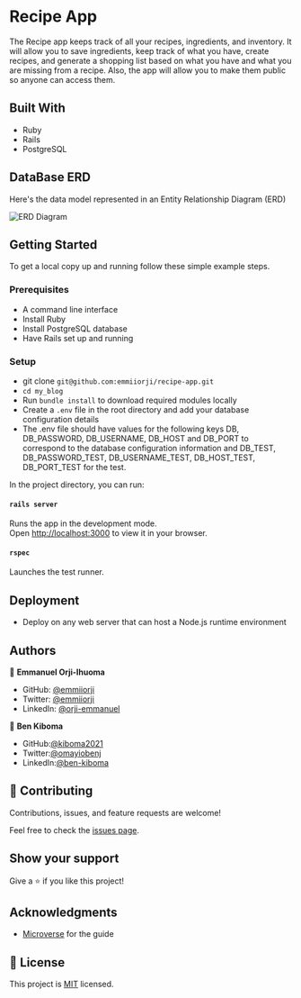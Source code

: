 # Recipe App

The Recipe app keeps track of all your recipes, ingredients, and inventory. It will allow you to save ingredients, keep track of what you have, create recipes, and generate a shopping list based on what you have and what you are missing from a recipe. Also, the app will allow you to make them public so anyone can access them.

## Built With

- Ruby
- Rails
- PostgreSQL

## DataBase ERD

Here's the data model represented in an Entity Relationship Diagram (ERD)

![ERD Diagram](https://github.com/microverseinc/curriculum-rails/raw/main/recipe-app/images/recipe_erd_2_members.png)

<!-- ## Live Demo -->


## Getting Started

To get a local copy up and running follow these simple example steps.

### Prerequisites

- A command line interface
- Install Ruby
- Install PostgreSQL database
- Have Rails set up and running

### Setup

- git clone `git@github.com:emmiiorji/recipe-app.git`
- `cd my_blog`
- Run `bundle install` to download required modules locally
- Create a `.env` file in the root directory and add your database configuration details
- The .env file should have values for the following keys DB, DB_PASSWORD, DB_USERNAME, DB_HOST and DB_PORT to correspond to the database configuration information and DB_TEST, DB_PASSWORD_TEST, DB_USERNAME_TEST, DB_HOST_TEST, DB_PORT_TEST for the test.

In the project directory, you can run:

#### `rails server`

Runs the app in the development mode.\
Open [http://localhost:3000](http://localhost:3000) to view it in your browser.


#### `rspec`

Launches the test runner.

## Deployment

- Deploy on any web server that can host a Node.js runtime environment


## Authors

👤 **Emmanuel Orji-Ihuoma**

- GitHub: [@emmiiorji](https://github.com/emmiiorji)
- Twitter: [@emmiiorji](https://twitter.com/emmiiorji)
- LinkedIn: [@orji-emmanuel](https://linkedin.com/in/orji-emmanuel)

👤 **Ben Kiboma**

 - GitHub:[@kiboma2021](https://github.com/kiboma2021) 
- Twitter:[@omayiobenj](https://twitter.com/omayiobenj) 
- LinkedIn:[@ben-kiboma](https://www.linkedin.com/in/ben-kiboma/) 

## 🤝 Contributing

Contributions, issues, and feature requests are welcome!

Feel free to check the [issues page](../../issues/).

## Show your support

Give a ⭐️ if you like this project!

## Acknowledgments

- [Microverse](https://www.microverse.org/) for the guide

## 📝 License

This project is [MIT](./LICENSE) licensed.
